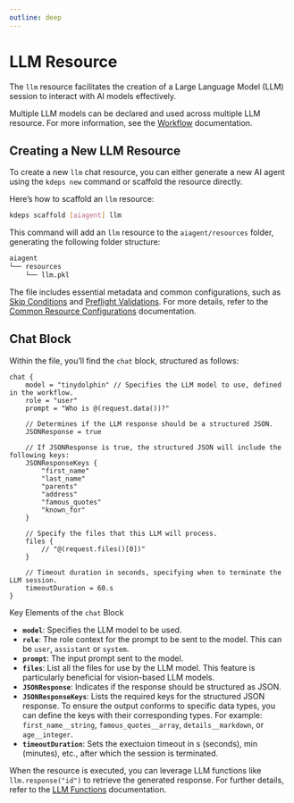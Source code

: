 ```yaml
---
outline: deep
---
```


# LLM Resource

The `llm` resource facilitates the creation of a Large Language Model (LLM) session to interact with AI models effectively.

Multiple LLM models can be declared and used across multiple LLM resource. For more information, see the
[Workflow](../configuration/workflow.md) documentation.

## Creating a New LLM Resource

To create a new `llm` chat resource, you can either generate a new AI agent using the `kdeps new` command or scaffold the resource directly.

Here’s how to scaffold an `llm` resource:

```bash
kdeps scaffold [aiagent] llm
```

This command will add an `llm` resource to the `aiagent/resources` folder, generating the following folder structure:

```bash
aiagent
└── resources
    └── llm.pkl
```

The file includes essential metadata and common configurations, such as [Skip Conditions](../resources/skip) and [Preflight Validations](../resources/validations). For more details, refer to the [Common Resource Configurations](../resources/resources#common-resource-configurations) documentation.

## Chat Block

Within the file, you’ll find the `chat` block, structured as follows:

```apl
chat {
    model = "tinydolphin" // Specifies the LLM model to use, defined in the workflow.
    role = "user"
    prompt = "Who is @(request.data())?"

    // Determines if the LLM response should be a structured JSON.
    JSONResponse = true

    // If JSONResponse is true, the structured JSON will include the following keys:
    JSONResponseKeys {
        "first_name"
        "last_name"
        "parents"
        "address"
        "famous_quotes"
        "known_for"
    }

    // Specify the files that this LLM will process.
    files {
        // "@(request.files()[0])"
    }

    // Timeout duration in seconds, specifying when to terminate the LLM session.
    timeoutDuration = 60.s
}
```

Key Elements of the `chat` Block

- **`model`**: Specifies the LLM model to be used.
- **`role`**: The role context for the prompt to be sent to the model. This can be `user`, `assistant` or `system`.
- **`prompt`**: The input prompt sent to the model.
- **`files`**: List all the files for use by the LLM model. This feature is particularly beneficial for vision-based
  LLM models.
- **`JSONResponse`**: Indicates if the response should be structured as JSON.
- **`JSONResponseKeys`**: Lists the required keys for the structured JSON response. To ensure the output conforms to
  specific data types, you can define the keys with their corresponding types. For example: `first_name__string`,
  `famous_quotes__array`, `details__markdown`, or `age__integer`.
- **`timeoutDuration`**: Sets the exectuion timeout in s (seconds), min (minutes), etc., after which the session is terminated.

When the resource is executed, you can leverage LLM functions like `llm.response("id")` to retrieve the generated
response. For further details, refer to the [LLM Functions](../resources/functions.md#llm-resource-functions)
documentation.
